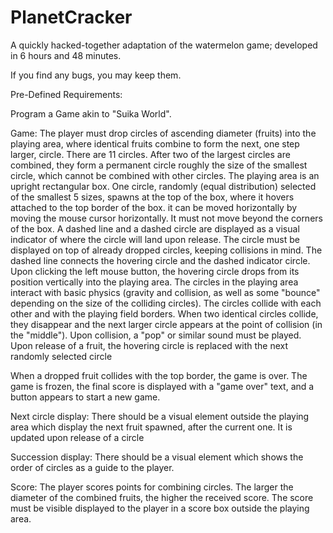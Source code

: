 # PlanetCracker
A quickly hacked-together adaptation of the watermelon game; developed in 6 hours and 48 minutes.

If you find any bugs, you may keep them.

Pre-Defined Requirements:

Program a Game akin to "Suika World".

Game:
The player must drop circles of ascending diameter (fruits) into the playing area, where identical fruits combine to form the next, one step larger, circle.
There are 11 circles. After two of the largest circles are combined, they form a permanent circle roughly the size of the smallest circle, which cannot be combined with other circles.
The playing area is an upright rectangular box.
One circle, randomly (equal distribution) selected of the smallest 5 sizes, spawns at the top of the box, where it hovers attached to the top border of the box. it can be moved horizontally by moving the mouse cursor horizontally. It must not move beyond the corners of the box.
A dashed line and a dashed circle are displayed as a visual indicator of where the circle will land upon release. The circle must be displayed on top of already dropped circles, keeping collisions in mind. The dashed line connects the hovering circle and the dashed indicator circle.
Upon clicking the left mouse button, the hovering circle drops from its position vertically into the playing area. The circles in the playing area interact with basic physics (gravity and collision, as well as some "bounce" depending on the size of the colliding circles). The circles collide with each other and with the playing field borders.
When two identical circles collide, they disappear and the next larger circle appears at the point of collision (in the "middle"). Upon collision, a "pop" or similar sound must be played.
Upon release of a fruit, the hovering circle is replaced with the next randomly selected circle

When a dropped fruit collides with the top border, the game is over. The game is frozen, the final score is displayed with a "game over" text, and a button appears to start a new game.

Next circle display:
There should be a visual element outside the playing area which display the next fruit spawned, after the current one. It is updated upon release of a circle 

Succession display:
There should be a visual element which shows the order of circles as a guide to the player.

Score:
The player scores points for combining circles. The larger the diameter of the combined fruits, the higher the received score. The score must be visible displayed to the player in a score box outside the playing area.
